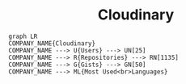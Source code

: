 <h1 align="center">Cloudinary</h1>

```mermaid
graph LR
COMPANY_NAME{Cloudinary}
COMPANY_NAME ---> U{Users} ---> UN[25]
COMPANY_NAME ---> R{Repositories} ---> RN[1135]
COMPANY_NAME ---> G{Gists} ---> GN[50]
COMPANY_NAME ---> ML{Most Used<br>Languages}
```
